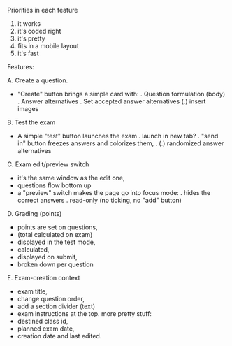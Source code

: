 Priorities in each feature

1. it works
2. it's coded right
3. it's pretty
4. fits in a mobile layout
5. it's fast

Features:

A. Create a question.
- "Create" button brings a simple card with:
 . Question formulation (body)
 . Answer alternatives
 . Set accepted answer alternatives
 (.) insert images

B. Test the exam
- A simple "test" button launches the exam
 . launch in new tab?
 . "send in" button freezes answers and colorizes them,
 . (.) randomized answer alternatives 

C. Exam edit/preview switch
- it's the same window as the edit one,
- questions flow bottom up
- a "preview" switch makes the page go into focus mode:
 . hides the correct answers
 . read-only (no ticking, no "add" button)

D. Grading (points)
- points are set on questions, 
- (total calculated on exam)
- displayed in the test mode,
- calculated,
- displayed on submit,
- broken down per question

E. Exam-creation context
- exam title, 
- change question order,
- add a section divider (text)
- exam instructions at the top.
more pretty stuff:
- destined class id,
- planned exam date,
- creation date and last edited.